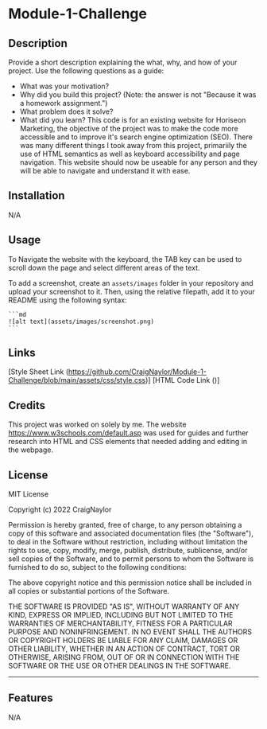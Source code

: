 # Module-1-Challenge

## Description

Provide a short description explaining the what, why, and how of your project. Use the following questions as a guide:

- What was your motivation?
- Why did you build this project? (Note: the answer is not "Because it was a homework assignment.")
- What problem does it solve?
- What did you learn?
This code is for an existing website for Horiseon Marketing, the objective of the project was to make the code more accessible and to improve it's search engine optimization (SEO). 
There was many different things I took away from this project, primariily the use of HTML semantics as well as keyboard accessibility and page navigation. 
This website should now be useable for any person and they will be able to navigate and understand it with ease. 


## Installation

N/A

## Usage

To Navigate the website with the keyboard, the TAB key can be used to scroll down the page and select different areas of the text. 

To add a screenshot, create an `assets/images` folder in your repository and upload your screenshot to it. Then, using the relative filepath, add it to your README using the following syntax:

    ```md
    ![alt text](assets/images/screenshot.png)
    ```
## Links
[Style Sheet Link (https://github.com/CraigNaylor/Module-1-Challenge/blob/main/assets/css/style.css)]
[HTML Code Link ()]

## Credits

This project was worked on solely by me. The website https://www.w3schools.com/default.asp was used for guides and further research into HTML and CSS elements that needed adding and editing in the webpage. 

## License

MIT License

Copyright (c) 2022 CraigNaylor

Permission is hereby granted, free of charge, to any person obtaining a copy
of this software and associated documentation files (the "Software"), to deal
in the Software without restriction, including without limitation the rights
to use, copy, modify, merge, publish, distribute, sublicense, and/or sell
copies of the Software, and to permit persons to whom the Software is
furnished to do so, subject to the following conditions:

The above copyright notice and this permission notice shall be included in all
copies or substantial portions of the Software.

THE SOFTWARE IS PROVIDED "AS IS", WITHOUT WARRANTY OF ANY KIND, EXPRESS OR
IMPLIED, INCLUDING BUT NOT LIMITED TO THE WARRANTIES OF MERCHANTABILITY,
FITNESS FOR A PARTICULAR PURPOSE AND NONINFRINGEMENT. IN NO EVENT SHALL THE
AUTHORS OR COPYRIGHT HOLDERS BE LIABLE FOR ANY CLAIM, DAMAGES OR OTHER
LIABILITY, WHETHER IN AN ACTION OF CONTRACT, TORT OR OTHERWISE, ARISING FROM,
OUT OF OR IN CONNECTION WITH THE SOFTWARE OR THE USE OR OTHER DEALINGS IN THE
SOFTWARE.

---


## Features
N/A